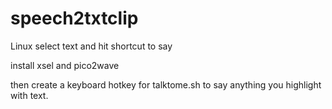 # speech2txtclip
Linux select text and hit shortcut to say


install xsel and pico2wave 

then create a keyboard hotkey for talktome.sh to say anything you highlight with text.
